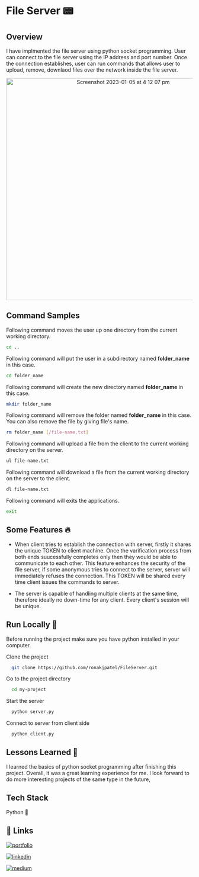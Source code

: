 
# File Server 📟  
## Overview
I have implmented the file server using python socket programming. User can connect to the file 
server using the IP address and port number. Once the connection establishes, user can run commands that allows user to upload, remove, downlaod files over the network inside the file server.

<p align="center">
<img width="616" height="600" alt="Screenshot 2023-01-05 at 4 12 07 pm" src="https://user-images.githubusercontent.com/40088060/210881053-4737b888-4df3-4bfd-a532-cbabc776d21b.png">

</p>


## Command Samples
Following command moves the user up one directory from the current working directory.
``` bash
cd ..
```

Following command will put the user in a subdirectory named **folder_name** in this case. 

``` bash
cd folder_name
```

Following command will create the new directory named **folder_name** in this case. 

``` bash
mkdir folder_name
```

Following command will remove the folder named **folder_name** in this case. You can also remove the file by giving file's name.

``` bash
rm folder_name [/file-name.txt]
```

Following command will upload a file from the client to the current
working directory on the server. 

``` bash
ul file-name.txt
```

Following command will download a file from the current working directory on the server to the client.

``` bash
dl file-name.txt
```

Following command will exits the applications.

``` bash
exit
```
## Some Features 🔥

* When client tries to establish the connection with server, firstly it shares the unique TOKEN to client machine. Once the varification process from both ends suucessfully completes only then they would be able to communicate to each other. This feature enhances the security of the file server, if some anonymous tries to connect to the server, server will immediately refuses the connection. This TOKEN will be shared every time client issues the commands to server. 

* The server is capable of handling multiple clients at the same time, therefore ideally no down-time for any client. Every client's session will be unique.


## Run Locally  💫
Before running the project make sure you have python installed in your computer.

Clone the project

```bash
  git clone https://github.com/ronakjpatel/FileServer.git
```

Go to the project directory

```bash
  cd my-project
```

Start the server

```bash
  python server.py
```

Connect to server from client side
```bash
  python client.py
```

## Lessons Learned 💪

I learned the basics of python socket programming after finishing this project. Overall, it was a great learning experience for me. I look forward to do more interesting projects of the same type in the future,

## Tech Stack

Python 🐍 
 


## 🔗 Links
[![portfolio](https://img.shields.io/badge/my_portfolio-000?style=for-the-badge&logo=ko-fi&logoColor=white)](www.patelrj.com) 

[![linkedin](https://img.shields.io/badge/linkedin-0A66C2?style=for-the-badge&logo=linkedin&logoColor=white)](https://www.linkedin.com/in/ronak-p/)

[![medium](https://img.shields.io/badge/Medium-12100E?style=for-the-badge&logo=medium&logoColor=white)](https://medium.com/@rjpatel7991)
